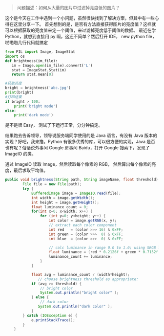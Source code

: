 >问题描述：如何从大量的图片中过滤掉亮度低的图片？

这个是今天在工作中遇到一个小问题，虽然很快找到了解决方案，但其中有一些心得在这里分享一下。
首先想到的是，是否有方法直接获得图片的亮度值？这样就可以根据获取的亮度值来定一个阈值，来过滤掉亮度低于阈值的数据。
最近在学 Python，就想到直接用 py 啊，这还不简单？然后打开 IDE， new python file，啪啪啪几行代码就搞定
```python
from PIL import Image, ImageStat
import os
def brightness(im_file):
   im = Image.open(im_file).convert('L')
   stat = ImageStat.Stat(im)
   return stat.mean[0]

#获取亮度
bright = brightness('abc.jpg')
print(bright)
#打印结果
if bright > 100:
    print('bright mode')
else:
    print('dark mode')
```
是不是很 Easy， 测试了下运行正常，分分钟搞定。

结果跑去告诉领导，领导说服务端同学使用的是 Java 语言，有没有 Java 版本的实现？好吧，我来撸。Python 有很多优秀的库，可以很方便的实现，Java 是否也有呢？俗话说外事问 Google 房事问 Baidu，打开 Google 搜索下，发现了 ImageIO 的类。

通过 ImageIO 读取 Image，然后读取每个像素的 RGB， 然后算出每个像素的亮度，最后求取平均值。
```java
public void brightness(String path, String imageName, float threshold) {
        File file = new File(path);
        try {
            BufferedImage image = ImageIO.read(file);
            int width = image.getWidth();
            int height = image.getHeight();
            float luminance_count = 0;
            for(int x=0; x<width; x++) {
                for (int y=0; y<height; y++) {
                    int color = image.getRGB(x, y);
                    // extract each color component
                    int red   = (color >>> 16) & 0xFF;
                    int green = (color >>>  8) & 0xFF;
                    int blue  = (color >>>  0) & 0xFF;

                    // calc luminance in range 0.0 to 1.0; using SRGB luminance constants
                    float luminance = (red * 0.2126f + green * 0.7152f + blue * 0.0722f) / 255;
                    luminance_count += luminance;
                }
            }

            float avg = luminance_count / (width*height);
               // choose brightness threshold as appropriate:
            if (avg >= threshold) {
                // bright color
                System.out.println("bright color" );
            } else {
                // dark color
               System.out.println("dark color" );
            }
        } catch (IOException e) {
            e.printStackTrace();
        }
    }
```